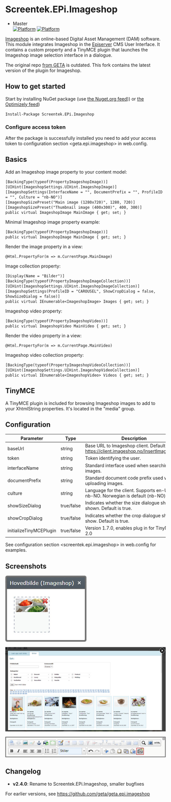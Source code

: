 # Screentek.EPi.Imageshop

* Master<br>
[![Platform](https://img.shields.io/badge/Platform-.NET%204.6.1-blue.svg?style=flat)](https://msdn.microsoft.com/en-us/library/w0x726c2%28v=vs.110%29.aspx)
[![Platform](https://img.shields.io/badge/Episerver-%2011-orange.svg?style=flat)](http://world.episerver.com/cms/)

[Imageshop](http://www.imageshop.org) is an online-based Digital Asset Management (DAM) software. This module integrates Imageshop in the [Episerver](http://www.episerver.com) CMS User Interface. It contains a custom property and a TinyMCE plugin that launches the Imageshop image selection interface in a dialogue.

The original repo [from GETA](https://github.com/geta/geta.epi.imageshop) is outdated. This fork contains the latest version of the plugin for Imageshop.

## How to get started

Start by installing NuGet package (use [the Nuget.org feed](https://www.nuget.org/packages/Screentek.EPi.Imageshop/))) or [the Optimizely feed](https://nuget.optimizely.com/package/?id=Screentek.EPi.Imageshop))

    Install-Package Screentek.EPi.Imageshop

### Configure access token

After the package is successfully installed you need to add your access token to configuration section &lt;geta.epi.imageshop&gt; in web.config.

## Basics

Add an Imageshop image property to your content model:

    [BackingType(typeof(PropertyImageshopImage))]
    [UIHint(ImageshopSettings.UIHint.ImageshopImage)]
    [ImageshopSettings(InterfaceName = "", DocumentPrefix = "", ProfileID = "", Culture = "nb-NO")]
    [ImageshopSizePreset("Main image (1280x720)", 1280, 720)]
    [ImageshopSizePreset("Thumbnail image (400x300)", 400, 300)]
    public virtual ImageshopImage MainImage { get; set; }

Minimal Imageshop image property example:

    [BackingType(typeof(PropertyImageshopImage))]
    public virtual ImageshopImage MainImage { get; set; }

Render the image property in a view:

    @Html.PropertyFor(m => m.CurrentPage.MainImage)
    
Image collection property:

    [Display(Name = "Bilder")]
    [BackingType(typeof(PropertyImageshopImageCollection))]
    [UIHint(ImageshopSettings.UIHint.ImageshopImageCollection)]
    [ImageshopSettings(ProfileID = "CAROUSEL", ShowCropDialog = false, ShowSizeDialog = false)]
    public virtual IEnumerable<ImageshopImage> Images { get; set; }

Imageshop video property:

	[BackingType(typeof(PropertyImageshopVideo))]
	public virtual ImageshopVideo MainVideo { get; set; }

Render the video property in a view:

	@Html.PropertyFor(m => m.CurrentPage.MainVideo)

Imageshop video collection property:

	[BackingType(typeof(PropertyImageshopVideoCollection))]
    [UIHint(ImageshopSettings.UIHint.ImageshopVideoCollection)]
	public virtual IEnumerable<ImageshopVideo> Videos { get; set; }

## TinyMCE

A TinyMCE plugin is included for browsing Imageshop images to add to your XhtmlString properties. It's located in the "media" group.

## Configuration

| Parameter		      		| Type       | Description                                                                      	|
| ------------------------- | ---------- | ------------------------------------------------------------------------------------ |
| baseUrl        			| string     | Base URL to Imageshop client. Default is https://client.imageshop.no/InsertImage2.aspx |
| token          			| string     | Token identifying the user.                                                      	|
| interfaceName  			| string     | Standard interface used when searching images.                                  		|
| documentPrefix 			| string     | Standard document code prefix used when uploading images.                        	|
| culture        			| string     | Language for the client. Supports en-US and nb-NO. Norwegian is default (nb-NO). 	|
| showSizeDialog 			| true/false | Indicates whether the size dialogue should be shown. Default is true.            	|
| showCropDialog		 	| true/false | Indicates whether the crop dialogue should be show. Default is true.             	|
| initializeTinyMCEPlugin	| true/false | Version 1.7.0, enables plug in for TinyMCE v > 2.0						            |

See configuration section &lt;screentek.epi.imageshop&gt; in web.config for examples.

## Screenshots

![ScreenShot](/docs/epi-dialogue.jpg)

![ScreenShot](/docs/imageshop-selection.jpg)

![ScreenShot](/docs/tinymce-plugin.jpg)

## Changelog
- **v2.4.0**: Rename to Screentek.EPi.Imageshop, smaller bugfixes

For earlier versions, see https://github.com/geta/geta.epi.imageshop